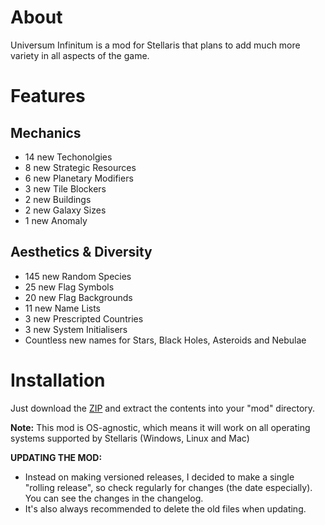 # About

Universum Infinitum is a mod for Stellaris that plans to add much more variety in all aspects of the game.

# Features

## Mechanics

 - 14 new Techonolgies
 - 8 new Strategic Resources
 - 6 new Planetary Modifiers
 - 3 new Tile Blockers
 - 2 new Buildings
 - 2 new Galaxy Sizes
 - 1 new Anomaly

## Aesthetics & Diversity

 - 145 new Random Species
 - 25 new Flag Symbols
 - 20 new Flag Backgrounds
 - 11 new Name Lists
 - 3 new Prescripted Countries
 - 3 new System Initialisers
 - Countless new names for Stars, Black Holes, Asteroids and Nebulae

# Installation

Just download the [ZIP](https://github.com/HoratiuMl/Stellaris-UniversumInfinitum/archive/master.zip) and extract the contents into your "mod" directory.

**Note:** This mod is OS-agnostic, which means it will work on all operating systems supported by Stellaris (Windows, Linux and Mac)

**UPDATING THE MOD:**
- Instead on making versioned releases, I decided to make a single "rolling release", so check regularly for changes (the date especially).
You can see the changes in the changelog.
- It's also always recommended to delete the old files when updating.
